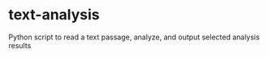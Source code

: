 # text-analysis
Python script to read a text passage, analyze, and output selected analysis results
